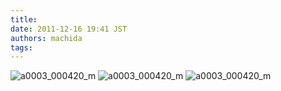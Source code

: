 ```yaml
---
title: 
date: 2011-12-16 19:41 JST
authors: machida
tags:  
---
```

 ![](http://fjord.jp/wp-content/uploads/2011/12/a0003_000420_m-455x680.jpg "a0003\_000420\_m") ![](http://fjord.jp/wp-content/uploads/2011/12/a0003_000420_m-455x680.jpg "a0003\_000420\_m") ![](http://fjord.jp/wp-content/uploads/2011/12/a0003_000420_m-455x680.jpg "a0003\_000420\_m")
